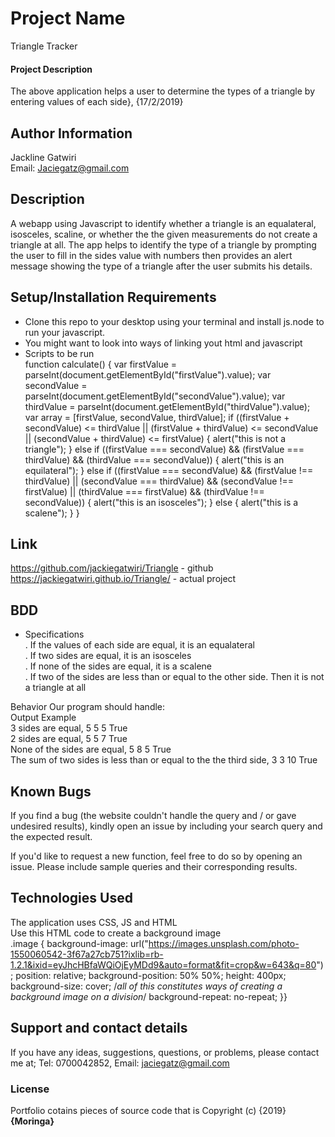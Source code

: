# Project Name
Triangle Tracker
#### Project Description
The above application helps a user to determine the types of a triangle by entering values of each side}, {17/2/2019}

## Author Information
Jackline Gatwiri <br>
Email: Jaciegatz@gmail.com
## Description
A webapp using Javascript to identify whether a triangle is an equalateral, isosceles, scaline, or whether the the given measurements do not create a triangle at all. The app helps to identify the type of a triangle by prompting the user to fill in the sides value with numbers then provides an alert message showing the type of a triangle after the user submits his details.
## Setup/Installation Requirements
* Clone this repo to your desktop using your terminal and install js.node to run your javascript.
* You might want to look into ways of linking yout html and javascript <br>
* Scripts to be run <br>
function calculate() {
  var firstValue = parseInt(document.getElementById("firstValue").value);
  var secondValue = parseInt(document.getElementById("secondValue").value);
  var thirdValue = parseInt(document.getElementById("thirdValue").value);
  var array = [firstValue, secondValue, thirdValue];
  if ((firstValue + secondValue) <= thirdValue || (firstValue + thirdValue) <= secondValue || (secondValue + thirdValue) <= firstValue) {
    alert("this is not a triangle");
  } else if ((firstValue === secondValue) && (firstValue === thirdValue) && (thirdValue === secondValue)) {
    alert("this is an equilateral");
  } else if ((firstValue === secondValue) && (firstValue !== thirdValue) || (secondValue === thirdValue) && (secondValue !== firstValue) || (thirdValue === firstValue) && (thirdValue !== secondValue)) {
    alert("this is an isosceles");
  } else {
    alert("this is a scalene");
  }
}
## Link
https://github.com/jackiegatwiri/Triangle - github <br>
https://jackiegatwiri.github.io/Triangle/ - actual project
## BDD
* Specifications <br>
. If the values of each side are equal, it is an equalateral <br>
. If two sides are equal, it is an isosceles <br>
. If none of the sides are equal, it is a scalene <br>
. If two of the sides are less than or equal to the other side. Then it is not a triangle at all <br>

Behavior
Our program should handle: <br> 
Output Example <br>
3 sides are equal, 
5
5
5
True <br>
2 sides are equal, 
5
5
7
True <br>
None of the sides are equal, 
5
8
5
True <br>
The sum of two sides is less than or equal to the the third side, 
3
3
10
True <br>


## Known Bugs
If you find a bug (the website couldn't handle the query and / or gave undesired results), kindly open an issue by including your search query and the expected result. <br>

If you'd like to request a new function, feel free to do so by opening an issue. Please include sample queries and their corresponding results.
## Technologies Used
The application uses CSS, JS and HTML <br>
Use this HTML code to create a background image <br>
.image {
  background-image: url("https://images.unsplash.com/photo-1550060542-3f67a27cb751?ixlib=rb-1.2.1&ixid=eyJhcHBfaWQiOjEyMDd9&auto=format&fit=crop&w=643&q=80");
  position: relative;
  background-position: 50% 50%;
  height: 400px;
  background-size: cover;
  /*all of this constitutes ways of creating a background image on a division*/
  background-repeat: no-repeat;
}}
## Support and contact details
If you have any ideas, suggestions, questions, or problems, please contact me at;  Tel: 0700042852, Email: jaciegatz@gmail.com 
### License
Portfolio cotains pieces of source code that is Copyright (c) {2019} **{Moringa}**
